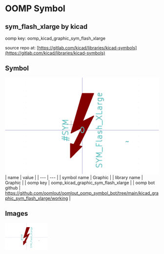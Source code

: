 # OOMP Symbol  
## sym_flash_xlarge  by kicad  
  
oomp key: oomp_kicad_graphic_sym_flash_xlarge  
  
source repo at: [https://gitlab.com/kicad/libraries/kicad-symbols](https://gitlab.com/kicad/libraries/kicad-symbols)  
## Symbol  
  
[![working.png](working_600.png)](working.png)  
| name | value | 
| --- | --- | 
| symbol name | Graphic | 
| library name | Graphic | 
| oomp key | oomp_kicad_graphic_sym_flash_xlarge | 
| oomp bot github | https://github.com/oomlout/oomlout_oomp_symbol_bot/tree/main/kicad_graphic_sym_flash_xlarge/working | 
## Images  
  
[![working.png](working_140.png)](working.png)  
